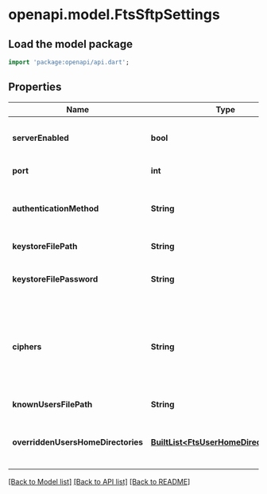 # openapi.model.FtsSftpSettings

## Load the model package
```dart
import 'package:openapi/api.dart';
```

## Properties
Name | Type | Description | Notes
------------ | ------------- | ------------- | -------------
**serverEnabled** | **bool** | Enable/Disable listening for SFTP connection | [optional] 
**port** | **int** | SFTP server port | [optional] 
**authenticationMethod** | **String** | Authentication method being used to connect FTP server | [optional] 
**keystoreFilePath** | **String** | SFTP keystore file location | [optional] 
**keystoreFilePassword** | **String** | Password being used to access the SFTP keystore | [optional] 
**ciphers** | **String** | Ftps server allowed cipher suites (comma-separated). Leave empty to allow all supported cipher suites. | [optional] 
**knownUsersFilePath** | **String** | Known users file location | [optional] 
**overriddenUsersHomeDirectories** | [**BuiltList&lt;FtsUserHomeDirectoryData&gt;**](FtsUserHomeDirectoryData.md) | Overridden home directories for specific internal users | [optional] 

[[Back to Model list]](../README.md#documentation-for-models) [[Back to API list]](../README.md#documentation-for-api-endpoints) [[Back to README]](../README.md)


